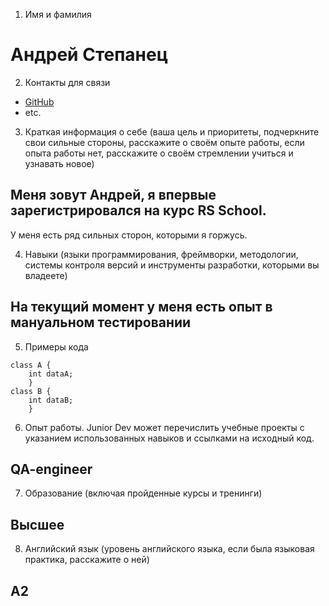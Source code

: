 1. Имя и фамилия
# Андрей Степанец

2. Контакты для связи
+ [GitHub](https://github.com/Auvengo)
+ etc.

3. Краткая информация о себе (ваша цель и приоритеты, подчеркните свои сильные стороны, расскажите о своём опыте работы, если опыта работы нет, расскажите о своём стремлении учиться и узнавать новое)
## Меня зовут Андрей, я впервые зарегистрировался на курс RS School. 
У меня есть ряд сильных сторон, которыми я горжусь.

4. Навыки (языки программирования, фреймворки, методологии, системы контроля версий и инструменты разработки, которыми вы владеете)
## На текущий момент у меня есть опыт в мануальном тестировании

5. Примеры кода
```
class A {
    int dataA;
    }
class B {
    int dataB;
    }
```

6. Опыт работы. Junior Dev может перечислить учебные проекты с указанием использованных навыков и ссылками на исходный код.
## QA-engineer

7. Образование (включая пройденные курсы и тренинги)
## Высшее

8. Английский язык (уровень английского языка, если была языковая практика, расскажите о ней)
## A2